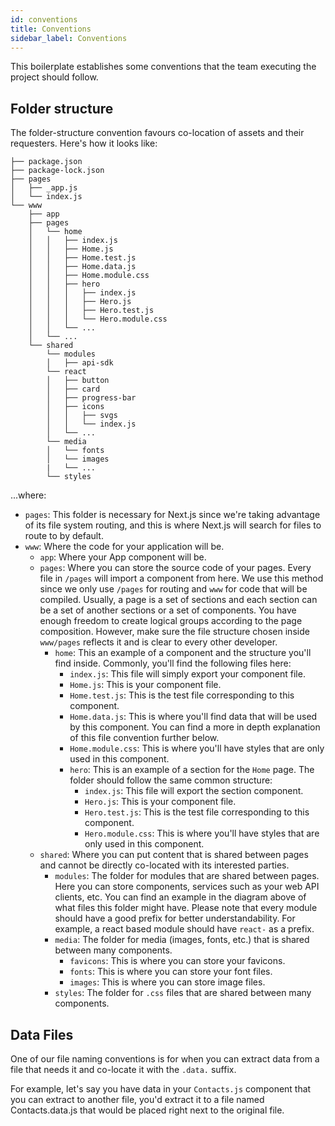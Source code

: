 ```yaml
---
id: conventions
title: Conventions
sidebar_label: Conventions
---
```


This boilerplate establishes some conventions that the team executing the project should follow.

## Folder structure

The folder-structure convention favours co-location of assets and their requesters. Here's how it looks like:

```
├── package.json
├── package-lock.json
├── pages
│   ├── _app.js
│   └── index.js
└── www
    ├── app
    ├── pages
    │   └── home
    │   │   ├── index.js
    │   │   ├── Home.js
    │   │   ├── Home.test.js
    │   │   ├── Home.data.js
    │   │   ├── Home.module.css
    │   │   ├── hero
    │   │   │   ├── index.js
    │   │   │   ├── Hero.js
    │   │   │   ├── Hero.test.js
    │   │   │   └── Hero.module.css
    │   │   └── ...
    │   └── ...
    └── shared
        └── modules
        │   ├── api-sdk
        └── react
        │   ├── button
        │   ├── card
        │   ├── progress-bar
        │   ├── icons
        │   │   ├── svgs
        │   │   └── index.js
        │   └── ...
        └── media
        │   └── fonts
        │   └── images
        |   └── ...
        └── styles
```

...where:

- `pages`: This folder is necessary for Next.js since we're taking advantage of its file system routing, and this is where Next.js will search for files to route to by default.
- `www`: Where the code for your application will be.
    - `app`: Where your App component will be.
    - `pages`: Where you can store the source code of your pages. Every file in `/pages` will import a component from here. We use this method since we only use `/pages` for routing and `www` for code that will be compiled. Usually, a page is a set of sections and each section can be a set of another sections or a set of components. You have enough freedom to create logical groups according to the page composition. However, make sure the file structure chosen inside `www/pages` reflects it and is clear to every other developer.
        - `home`: This an example of a component and the structure you'll find inside. Commonly, you'll find the following files here:
            - `index.js`: This file will simply export your component file.
            - `Home.js`: This is your component file.
            - `Home.test.js`: This is the test file corresponding to this component.
            - `Home.data.js`: This is where you'll find data that will be used by this component. You can find a more in depth explanation of this file convention further below.
            - `Home.module.css`: This is where you'll have styles that are only used in this component.
            - `hero`: This is an example of a section for the `Home` page. The folder should follow the same common structure:
            	- `index.js`: This file will export the section component.
            	- `Hero.js`: This is your component file.
            	- `Hero.test.js`: This is the test file corresponding to this component.
            	- `Hero.module.css`: This is where you'll have styles that are only used in this component.
    - `shared`: Where you can put content that is shared between pages and cannot be directly co-located with its interested parties.
        - `modules`: The folder for modules that are shared between pages. Here you can store components, services such as your web API clients, etc. You can find an example in the diagram above of what files this folder might have. Please note that every module should have a good prefix for better understandability. For example, a react based module should have `react-` as a prefix.
        - `media`: The folder for media (images, fonts, etc.) that is shared between many components.
            - `favicons`: This is where you can store your favicons.
            - `fonts`: This is where you can store your font files.
            - `images`: This is where you can store image files.
        - `styles`:  The folder for `.css` files that are shared between many components.

## Data Files

One of our file naming conventions is for when you can extract data from a file that needs it and co-locate it with the `.data.` suffix.

For example, let's say you have data in your `Contacts.js` component that you can extract to another file, you'd extract it to a file named Contacts.data.js that would be placed right next to the original file.
